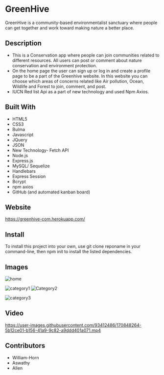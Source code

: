 
# GreenHive
GreenHive is a community-based environmentalist sanctuary where people can get together and work toward making nature a better place.
## Description
* This is a Conservation app where people can join communities related to different resources. All users can post or comment about nature conservation and    environment protection.
 * On the home page the user can sign up or log in and create a profile page to be a part of the Greenhive website. In this website you can choose which areas of concerns related like Air pollution, Ocean, Wildlife and Forest to join, comment, and post.
 * IUCN Red list Api as a part of new technology and used  Npm Axios.
## Built With
* HTML5
* CSS3
* Bulma
* Javascript
* JQuery
* JSON
* New Technology- Fetch API
* Node.js
* Express.js
* MySQL/ Sequelize
* Handlebars
* Express Session
* Bcrypt
* npm axios
* GitHub (and automated kanban board)
## Website
 https://greenhive-com.herokuapp.com/
## Install
 To install this project into your own, use git clone reponame in your command-line, then npm init to install the listed dependencies. 
## Images
![home](https://user-images.githubusercontent.com/93412486/170847997-82edcdc1-b936-46a2-92df-85415382d767.PNG)

![category1](https://user-images.githubusercontent.com/93412486/170847999-77c43ac8-1774-479d-bf93-840005d763d6.PNG)
![Category2](https://user-images.githubusercontent.com/93412486/170848000-89f5d221-9ddf-4063-9e47-c894a28417df.PNG)

![category3](https://user-images.githubusercontent.com/93412486/170848010-0e732fe3-b784-4dba-8ea5-8b0ca0ca06fd.PNG)

## Video

https://user-images.githubusercontent.com/93412486/170848264-5b12ce01-b156-41a9-9c82-a9ddd401a071.mp4

## Contributors
* William-Horn
* Aswathy
* Allen
